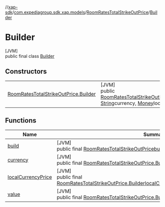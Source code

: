//[xap-sdk](../../../../index.md)/[com.expediagroup.sdk.xap.models](../../index.md)/[RoomRatesTotalStrikeOutPrice](../index.md)/[Builder](index.md)

# Builder

[JVM]\
public final class [Builder](index.md)

## Constructors

| | |
|---|---|
| [RoomRatesTotalStrikeOutPrice.Builder](-room-rates-total-strike-out-price.-builder.md) | [JVM]<br>public [RoomRatesTotalStrikeOutPrice.Builder](index.md)[RoomRatesTotalStrikeOutPrice.Builder](-room-rates-total-strike-out-price.-builder.md)([String](https://docs.oracle.com/javase/8/docs/api/java/lang/String.html)value, [String](https://docs.oracle.com/javase/8/docs/api/java/lang/String.html)currency, [Money](../../-money/index.md)localCurrencyPrice) |

## Functions

| Name | Summary |
|---|---|
| [build](build.md) | [JVM]<br>public final [RoomRatesTotalStrikeOutPrice](../index.md)[build](build.md)() |
| [currency](currency.md) | [JVM]<br>public final [RoomRatesTotalStrikeOutPrice.Builder](index.md)[currency](currency.md)([String](https://docs.oracle.com/javase/8/docs/api/java/lang/String.html)currency) |
| [localCurrencyPrice](local-currency-price.md) | [JVM]<br>public final [RoomRatesTotalStrikeOutPrice.Builder](index.md)[localCurrencyPrice](local-currency-price.md)([Money](../../-money/index.md)localCurrencyPrice) |
| [value](value.md) | [JVM]<br>public final [RoomRatesTotalStrikeOutPrice.Builder](index.md)[value](value.md)([String](https://docs.oracle.com/javase/8/docs/api/java/lang/String.html)value) |
